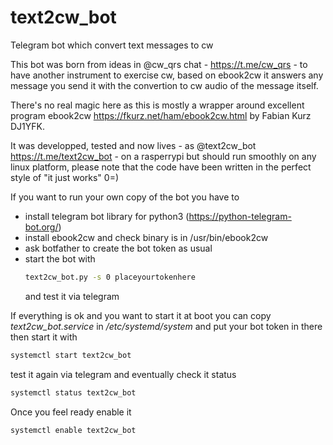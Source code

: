 # text2cw_bot
Telegram bot which convert text messages to cw

This bot was born from ideas in @cw_qrs chat - https://t.me/cw_qrs - to have another instrument
to exercise cw, based on ebook2cw it answers any message you send it with the convertion
to cw audio of the message itself.

There's no real magic here as this is mostly a wrapper around excellent program ebook2cw
https://fkurz.net/ham/ebook2cw.html by Fabian Kurz DJ1YFK.

It was developped, tested and now lives - as @text2cw_bot https://t.me/text2cw_bot - on a
rasperrypi but should run smoothly on any linux platform, please note that the code have been
written in the perfect style of "it just works" 0=)

If you want to run your own copy of the bot you have to
- install telegram bot library for python3 (https://python-telegram-bot.org/)
- install ebook2cw and check binary is in /usr/bin/ebook2cw
- ask botfather to create the bot token as usual
- start the bot with
  ```sh
  text2cw_bot.py -s 0 placeyourtokenhere
  ```
  and test it via telegram
  
If everything is ok and you want to start it at boot you can copy _text2cw_bot.service_ in
_/etc/systemd/system_ and put your bot token in there then start it with
  ```sh
  systemctl start text2cw_bot
  ```
test it again via telegram and eventually check it status
  ```sh
  systemctl status text2cw_bot
  ```
Once you feel ready enable it
  ```sh
  systemctl enable text2cw_bot
  ```
